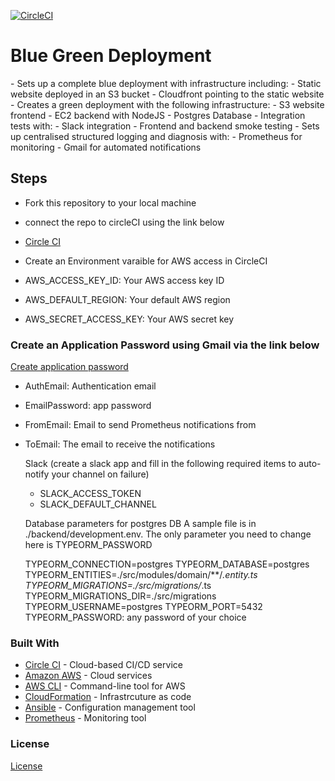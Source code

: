 [![CircleCI](https://circleci.com/gh/Goddhi/Ci-CD-Project.svg?style=svg&circle-token=<YOUR_STATUS_API_TOKEN>)](https://app.circleci.com/pipelines/github/Goddhi/Ci-CD-Project)

<h1>Blue Green Deployment </h1>
- Sets up a complete blue deployment with infrastructure including:
   - Static website deployed in an S3 bucket
   - Cloudfront pointing to the static website
- Creates a green deployment with the following infrastructure:
  - S3 website frontend
  - EC2 backend with NodeJS
  - Postgres Database
  - Integration tests with:
  - Slack integration
  - Frontend and backend smoke testing
 - Sets up centralised structured logging and diagnosis with: 
  - Prometheus for monitoring
  - Gmail for automated notifications


  <h2>Steps</h2>

   - Fork this repository to your local machine
   - connect the repo to circleCI using the link below
   - [Circle CI](www.circleci.com)
   - Create an Environment varaible for AWS access in CircleCI

   - AWS_ACCESS_KEY_ID: Your AWS access key ID
   - AWS_DEFAULT_REGION: Your default AWS region
   - AWS_SECRET_ACCESS_KEY: Your AWS secret key

   <h3>Create an Application Password using Gmail via the link below</h3>

   [Create application password](https://support.google.com/accounts/answer/185833?hl=en)

  - AuthEmail: Authentication email
  - EmailPassword: app password
  - FromEmail: Email to send Prometheus notifications from
  - ToEmail: The email to receive the notifications

    Slack (create a slack app and fill in the following required items to auto-notify your channel on failure)

    - SLACK_ACCESS_TOKEN
    - SLACK_DEFAULT_CHANNEL

    Database parameters for postgres DB
    A sample file is in ./backend/development.env. The only parameter you need to change here is TYPEORM_PASSWORD

      TYPEORM_CONNECTION=postgres
      TYPEORM_DATABASE=postgres
      TYPEORM_ENTITIES=./src/modules/domain/**/*.entity.ts
      TYPEORM_MIGRATIONS=./src/migrations/*.ts
      TYPEORM_MIGRATIONS_DIR=./src/migrations
      TYPEORM_USERNAME=postgres
      TYPEORM_PORT=5432
      TYPEORM_PASSWORD: any password of your choice
### Built With

- [Circle CI](www.circleci.com) - Cloud-based CI/CD service
- [Amazon AWS](https://aws.amazon.com/) - Cloud services
- [AWS CLI](https://aws.amazon.com/cli/) - Command-line tool for AWS
- [CloudFormation](https://aws.amazon.com/cloudformation/) - Infrastrcuture as code
- [Ansible](https://www.ansible.com/) - Configuration management tool
- [Prometheus](https://prometheus.io/) - Monitoring tool

### License

[License](LICENSE.md)
